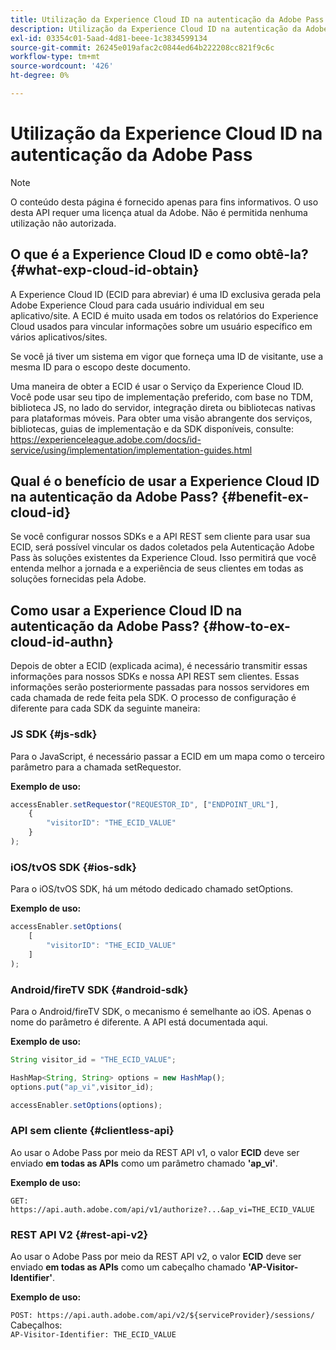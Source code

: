 ```yaml
---
title: Utilização da Experience Cloud ID na autenticação da Adobe Pass
description: Utilização da Experience Cloud ID na autenticação da Adobe Pass
exl-id: 03354c01-5aad-4d81-beee-1c3834599134
source-git-commit: 26245e019afac2c0844ed64b222208cc821f9c6c
workflow-type: tm+mt
source-wordcount: '426'
ht-degree: 0%

---
```


# Utilização da Experience Cloud ID na autenticação da Adobe Pass

>[!NOTE]
>
>O conteúdo desta página é fornecido apenas para fins informativos. O uso desta API requer uma licença atual da Adobe. Não é permitida nenhuma utilização não autorizada.

## O que é a Experience Cloud ID e como obtê-la? {#what-exp-cloud-id-obtain}

A Experience Cloud ID (ECID para abreviar) é uma ID exclusiva gerada pela Adobe Experience Cloud para cada usuário individual em seu aplicativo/site. A ECID é muito usada em todos os relatórios do Experience Cloud usados para vincular informações sobre um usuário específico em vários aplicativos/sites.

Se você já tiver um sistema em vigor que forneça uma ID de visitante, use a mesma ID para o escopo deste documento.

Uma maneira de obter a ECID é usar o Serviço da Experience Cloud ID. Você pode usar seu tipo de implementação preferido, com base no TDM, biblioteca JS, no lado do servidor, integração direta ou bibliotecas nativas para plataformas móveis. Para obter uma visão abrangente dos serviços, bibliotecas, guias de implementação e da SDK disponíveis, consulte: <https://experienceleague.adobe.com/docs/id-service/using/implementation/implementation-guides.html>

## Qual é o benefício de usar a Experience Cloud ID na autenticação da Adobe Pass? {#benefit-ex-cloud-id}

Se você configurar nossos SDKs e a API REST sem cliente para usar sua ECID, será possível vincular os dados coletados pela Autenticação Adobe Pass às soluções existentes da Experience Cloud. Isso permitirá que você entenda melhor a jornada e a experiência de seus clientes em todas as soluções fornecidas pela Adobe.

## Como usar a Experience Cloud ID na autenticação da Adobe Pass? {#how-to-ex-cloud-id-authn}

Depois de obter a ECID (explicada acima), é necessário transmitir essas informações para nossos SDKs e nossa API REST sem clientes. Essas informações serão posteriormente passadas para nossos servidores em cada chamada de rede feita pela SDK. O processo de configuração é diferente para cada SDK da seguinte maneira:

### JS SDK {#js-sdk}

Para o JavaScript, é necessário passar a ECID em um mapa como o terceiro parâmetro para a chamada setRequestor.

**Exemplo de uso:**

```JavaScript
accessEnabler.setRequestor("REQUESTOR_ID", ["ENDPOINT_URL"],
    {
        "visitorID": "THE_ECID_VALUE"
    }
);
```

### iOS/tvOS SDK {#ios-sdk}

Para o iOS/tvOS SDK, há um método dedicado chamado setOptions.

**Exemplo de uso:**

```JavaScript
accessEnabler.setOptions(
    [
        "visitorID": "THE_ECID_VALUE"
    ]
);
```

### Android/fireTV SDK {#android-sdk}

Para o Android/fireTV SDK, o mecanismo é semelhante ao iOS. Apenas o nome do parâmetro é diferente. A API está documentada aqui.

**Exemplo de uso:**

```JavaScript
String visitor_id = "THE_ECID_VALUE";

HashMap<String, String> options = new HashMap();
options.put("ap_vi",visitor_id);

accessEnabler.setOptions(options);
```

### API sem cliente {#clientless-api}

Ao usar o Adobe Pass por meio da REST API v1, o valor **ECID** deve ser enviado **em todas as APIs** como um parâmetro chamado **&#39;ap_vi&#39;**.

**Exemplo de uso:**

`GET: https://api.auth.adobe.com/api/v1/authorize?...&ap_vi=THE_ECID_VALUE`

### REST API V2 {#rest-api-v2}

Ao usar o Adobe Pass por meio da REST API v2, o valor **ECID** deve ser enviado **em todas as APIs** como um cabeçalho chamado **&#39;AP-Visitor-Identifier&#39;**.

**Exemplo de uso:**

`POST: https://api.auth.adobe.com/api/v2/${serviceProvider}/sessions/`\
Cabeçalhos:\
`AP-Visitor-Identifier: THE_ECID_VALUE`

